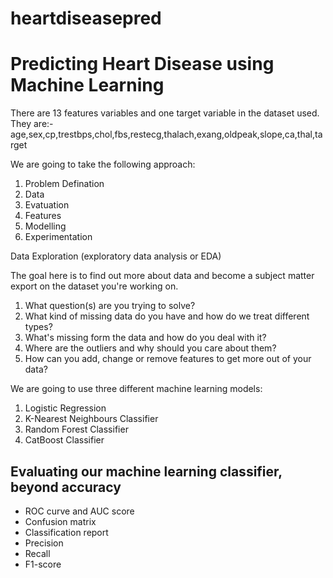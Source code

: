# heartdiseasepred
# Predicting Heart Disease using Machine Learning

There are 13 features variables and one target variable in the dataset used.
They are:- age,sex,cp,trestbps,chol,fbs,restecg,thalach,exang,oldpeak,slope,ca,thal,target

We are going to take the following approach:
1. Problem Defination
2. Data
3. Evatuation
4. Features
5. Modelling
6. Experimentation

Data Exploration (exploratory data analysis or EDA)

The goal here is to find out more about data and become a subject matter export on the dataset you're working on.

1. What question(s) are you trying to solve?
2. What kind of missing data do you have and how do we treat different types?
3. What's missing form the data and how do you deal with it?
4. Where are the outliers and why should you care about them?
5. How can you add, change or remove features to get more out of your data?

We are going to use three different machine learning models:
1. Logistic Regression
2. K-Nearest Neighbours Classifier
3. Random Forest Classifier
4. CatBoost Classifier

## Evaluating our machine learning classifier, beyond accuracy

* ROC curve and AUC score
* Confusion matrix
* Classification report
* Precision
* Recall
* F1-score

